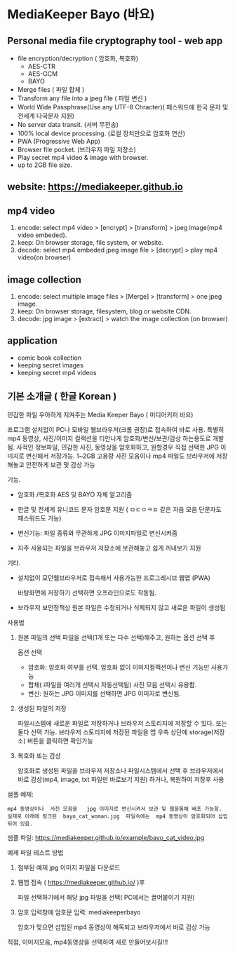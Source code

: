 # MediaKeeper Bayo (바요)

## Personal media file cryptography tool - web app
* file encryption/decryption ( 암호화, 복호화)
  * AES-CTR
  * AES-GCM
  * BAYO
* Merge files ( 파일 합체 )
* Transform any file into a jpeg file ( 파일 변신 )
* World Wide Passphrase(Use any UTF-8 Chracter)( 패스워드에 한국 문자 및 전세계 다국문자 지원)
* No server data transit. (서버 무전송)
* 100% local device processing. (로컬 장치만으로 암호화 연산)
* PWA (Progressive Web App) 
* Browser file pocket. (브라우저 파일 저장소)
* Play secret mp4 video & image with browser.
* up to 2GB file size.

## website: https://mediakeeper.github.io


## mp4 video
1. encode: select mp4 video > [encrypt] > [transform] > jpeg image(mp4 video embeded).
2. keep:  On browser storage, file system, or website. 
3. decode: select mp4 embeded jpeg image file > [decrypt] > play mp4 video(on browser)

## image collection
1. encode: select multiple image files > [Merge] > [transform] > one jpeg image.
2. keep:  On browser storage, filesystem, blog or website CDN. 
3. decode: jpg image > [extract] > watch the image collection (on browser)


## application
* comic book collection
* keeping secret images
* keeping secret mp4 videos


## 기본 소개글 ( 한글 Korean )
민감한 파일 우아하게 지켜주는 
Media Keeper  Bayo ( 미디어키퍼 바요)

프로그램 설치없이 PC나 모바일 웹브라우저(크롬 권장)로 접속하여 바로 사용. 특별히 mp4 동영상, 사진/이미지 컬랙션을 티안나게  암호화/변신/보관/감상 하는용도로 개발됨. 사적인 정보파일,  민감한 사진, 동영상을 암호화하고,  원할경우 직접 선택한 JPG 이미지로 변신해서  저장가능.
1~2GB 고용량 사진 모음이나  mp4 파일도 브라우저에 저장해놓고 안전하게 보관 및 감상 가능


기능.

- 암호화 /복호화  AES 및 BAYO 자체 알고리즘
- 한글 및 전세계 유니코드 문자 암호문 지원 ( ㅁㄷㅇㅋㅍ 같은 자음 모음 단문자도 패스워드도 가능)   

- 변신기능:  파일 종류와 무관하게  JPG 이미지파일로 변신시켜줌

- 자주 사용되는 파일을 브라우저 저장소에 보관해놓고 쉽게 꺼내보기 지원


기타.

- 설치없이 모던웹브라우저로 접속해서 사용가능한 프로그레시브 웹앱 (PWA)

  바탕화면에 저장하기 선택하면 오프라인으로도 작동됨.

- 브라우저 보안정책상  원본 파일은 수정되거나 삭제되지 않고 새로운 파일이 생성됨


사용법

1. 원본 파일의 선택
   파일을 선택(1개 또는 다수 선택)해주고,  원하는 옵션 선택 후

    옵션 선택  

    -  암호화:  암호화 여부를 선택.  암호화 없이 이미지컬랙션이나  변신 기능만 사용가능
    - 합체( i파일을 여러개 선택시 자동선택됨)   사진 모음 선택시 유용함.
   - 변신:  원하는 JPG 이미지를 선택하면 JPG 이미지로 변신됨.


2. 생성된 파일의 저장

    파일시스템에 새로운 파일로 저장하거나  브라우저 스토리지에 저장할 수 있다.  또는 둘다 선택 가능.
  브라우저 스토리지에 저장된 파일을 앱 우측 상단에 storage(저장소) 버튼을 클릭하면 확인가능


3. 복호화 또는 감상

   암호화로 생성된 파일을 브라우저 저장소나 파일시스템에서 선택 후
브라우저에서 바로 감상(mp4, image, txt 파일만 바로보기 지원) 하거나, 복원하여 저장후 사용


샘플 예제:

    mp4 동영상이나  사진 모음을   jpg 이미지로 변신시켜서 보관 및 웹을통해 배포 가능함. 실제로 아래에 링크된  bayo_cat_woman.jpg  파일속에는  mp4 동영상이 암호화되어 삽입되어 있음. 

샘플 파일:  https://mediakeeper.github.io/example/bayo_cat_video.jpg 

예제 파일 테스트 방법  

  1. 첨부된 예제 jpg 이미지 파일을 다운로드
  2. 웹앱 접속 ( https://mediakeeper.github.io/  )후 

     파일 선택하기에서 해당 jpg 파일을 선택( PC에서는 끌어붙이기 지원)  
  3. 암호 입력창에  암호문 입력:   mediakeeperbayo   

     암호가 맞으면 삽입된 mp4 동영상이 해독되고  브라우저에서 바로 감상 가능


 직접, 이미지모음, mp4동영상을 선택하여 새로 만들어보시길!!!





